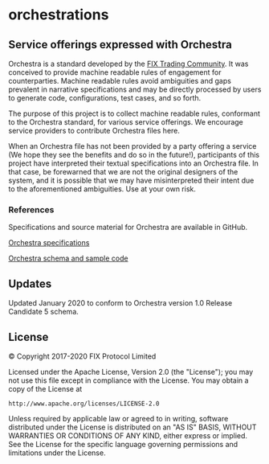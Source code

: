 # orchestrations
## Service offerings expressed with Orchestra

Orchestra is a standard developed by the [FIX Trading Community](http://www.fixtradingcommunity.org/). It was conceived to provide machine readable rules of engagement for counterparties. Machine readable rules avoid ambiguities and gaps prevalent in narrative specifications and may be directly processed by users to generate code, configurations, test cases, and so forth.

The purpose of this project is to collect machine readable rules, conformant to the Orchestra standard, for various service offerings. We encourage service providers to contribute Orchestra files here.

When an Orchestra file has not been provided by a party offering a service (We hope they see the benefits and do so in the future!), participants of this project have interpreted their textual specifications into an Orchestra file. In that case, be forewarned that we are not the original designers of the system, and it is possible that we may have misinterpreted their intent due to the aforementioned ambiguities. Use at your own risk.

### References
Specifications and source material for Orchestra are available in GitHub.

[Orchestra specifications](https://github.com/FIXTradingCommunity/fix-orchestra-spec)

[Orchestra schema and sample code](https://github.com/FIXTradingCommunity/fix-orchestra)

## Updates

Updated January 2020 to conform to Orchestra version 1.0 Release Candidate 5 schema.

## License
© Copyright 2017-2020 FIX Protocol Limited

Licensed under the Apache License, Version 2.0 (the "License");
you may not use this file except in compliance with the License.
You may obtain a copy of the License at

    http://www.apache.org/licenses/LICENSE-2.0

Unless required by applicable law or agreed to in writing, software
distributed under the License is distributed on an "AS IS" BASIS,
WITHOUT WARRANTIES OR CONDITIONS OF ANY KIND, either express or implied.
See the License for the specific language governing permissions and
limitations under the License.


